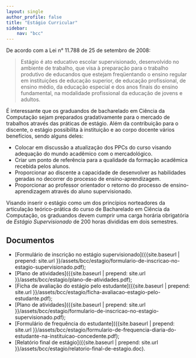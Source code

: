 ```yaml
---
layout: single
author_profile: false
title: "Estágio Curricular"
sidebar:
    nav: "bcc"
---
```


De acordo com a Lei n° 11.788 de 25 de setembro de 2008:

> Estágio é ato educativo escolar supervisionado, desenvolvido no ambiente de trabalho, que visa à preparação para o trabalho produtivo de educandos que estejam freqüentando o ensino regular em instituições de educação superior, de educação profissional, de ensino médio, da educação especial e dos anos finais do ensino fundamental, na modalidade profissional da educação de jovens e adultos. 

É interessante que os graduandos de bacharelado em Ciência da Computação sejam preparados gradativamente para o mercado de trabalhos através das práticas de estágio. Além da contribuição para o discente, o estágio possibilita à instituição e ao corpo docente vários benefícios, sendo alguns deles:

- Colocar em discussão a atualização dos PPCs do curso visando adequação do mundo acadêmico com o mercadológico.
- Criar um ponto de referência para a qualidade da formação acadêmica recebida pelos alunos.
- Proporcionar ao discente a capacidade de desenvolver as habilidades geradas no decorrer do processo de ensino-aprendizagem.
- Proporcionar ao professor orientador o retorno do processo de ensino-aprendizagem através do aluno supervisionado.

Visando inserir o estágio como um dos princípios norteadores da articulação teórico-prática do curso de Bacharelado em Ciência da Computação, os graduandos devem cumprir uma carga horária obrigatória de *Estágio Supervisionado* de 200 horas divididas em dois semestres.

## Documentos

- [Formulário de inscrição no estágio supervisionado]({{site.baseurl | prepend: site.url }}/assets/bcc/estagio/formulario-de-inscricao-no-estagio-supervisionado.pdf);
- [Plano de atividades]({{site.baseurl | prepend: site.url }}/assets/bcc/estagio/plano-de-atividades.pdf);
- [Ficha de avaliação do estágio pelo estudante]({{site.baseurl | prepend: site.url }}/assets/bcc/estagio/ficha-avaliacao-estagio-pelo-estudante.pdf);
- [Plano de atividades]({{site.baseurl | prepend: site.url }}/assets/bcc/estagio/formulario-de-inscricao-no-estagio-supervisionado.pdf);
- [Formulário de frequência do estudante]({{site.baseurl | prepend: site.url }}/assets/bcc/estagio/formulario-de-frequencia-diaria-do-estudante-na-instituicao-concedente.pdf);
- [Relatório final de estágio]({{site.baseurl | prepend: site.url }}/assets/bcc/estagio/relatorio-final-de-estagio.doc).